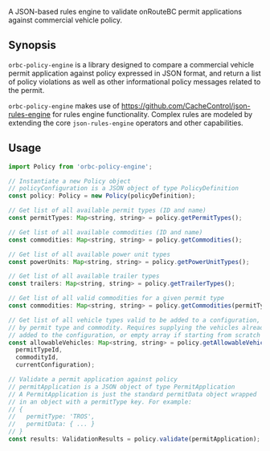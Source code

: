 A JSON-based rules engine to validate onRouteBC permit applications against commercial vehicle policy.

## Synopsis
```orbc-policy-engine``` is a library designed to compare a commercial vehicle permit application against policy expressed in JSON format, and return a list of policy violations as well as other informational policy messages related to the permit.

```orbc-policy-engine``` makes use of https://github.com/CacheControl/json-rules-engine for rules engine functionality. Complex rules are modeled by extending the core ```json-rules-engine``` operators and other capabilities.

## Usage
```js
import Policy from 'orbc-policy-engine';

// Instantiate a new Policy object
// policyConfiguration is a JSON object of type PolicyDefinition
const policy: Policy = new Policy(policyDefinition);

// Get list of all available permit types (ID and name)
const permitTypes: Map<string, string> = policy.getPermitTypes();

// Get list of all available commodities (ID and name)
const commodities: Map<string, string> = policy.getCommodities();

// Get list of all available power unit types
const powerUnits: Map<string, string> = policy.getPowerUnitTypes();

// Get list of all available trailer types
const trailers: Map<string, string> = policy.getTrailerTypes();

// Get list of all valid commodities for a given permit type
const commodities: Map<string, string> = policy.getCommodities(permitTypeId);

// Get list of all vehicle types valid to be added to a configuration,
// by permit type and commodity. Requires supplying the vehicles already
// added to the configuration, or empty array if starting from scratch
const allowableVehicles: Map<string, string> = policy.getAllowableVehicles(
  permitTypeId, 
  commodityId, 
  currentConfiguration);

// Validate a permit application against policy
// permitApplication is a JSON object of type PermitApplication
// A PermitApplication is just the standard permitData object wrapped
// in an object with a permitType key. For example:
// {
//   permitType: 'TROS',
//   permitData: { ... }
// }
const results: ValidationResults = policy.validate(permitApplication);
```


